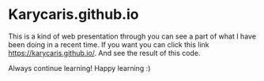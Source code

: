 # Karycaris.github.io

This is a kind of web presentation through you can see a part of what I have been doing in a recent time. 
If you want you can click this link https://karycaris.github.io/. And see the result of this code. 

Always continue learning! Happy learning :)
